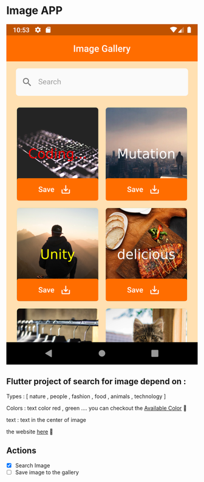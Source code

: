 # Image APP

![image](1.png)

## Flutter project of search for image depend on :

Types : [ nature , people , fashion , food , animals , technology ]

Colors : text color red , green .... you can checkout the [Available Color](https://docs.temp.media/colors) 🌈

text : text in the center of image

the website [here](https://temp.media/) 📄

## Actions

- [x] Search Image
- [ ] Save image to the gallery
